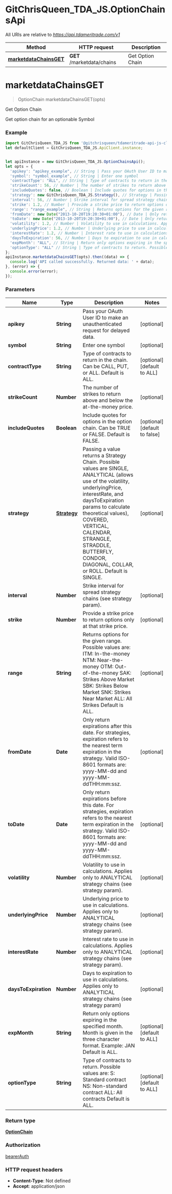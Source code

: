 # GitChrisQueen_TDA_JS.OptionChainsApi

All URIs are relative to *https://api.tdameritrade.com/v1*

Method | HTTP request | Description
------------- | ------------- | -------------
[**marketdataChainsGET**](OptionChainsApi.md#marketdataChainsGET) | **GET** /marketdata/chains | Get Option Chain

<a name="marketdataChainsGET"></a>
# **marketdataChainsGET**
> OptionChain marketdataChainsGET(opts)

Get Option Chain

Get option chain for an optionable Symbol

### Example
```javascript
import GitChrisQueen_TDA_JS from '@gitchrisqueen/tdameritrade-api-js-client';
let defaultClient = GitChrisQueen_TDA_JS.ApiClient.instance;


let apiInstance = new GitChrisQueen_TDA_JS.OptionChainsApi();
let opts = { 
  'apikey': "apikey_example", // String | Pass your OAuth User ID to make an unauthenticated request for delayed data.
  'symbol': "symbol_example", // String | Enter one symbol
  'contractType': "ALL", // String | Type of contracts to return in the chain. Can be CALL, PUT, or ALL. Default is ALL.
  'strikeCount': 56, // Number | The number of strikes to return above and below the at-the-money price.
  'includeQuotes': false, // Boolean | Include quotes for options in the option chain. Can be TRUE or FALSE. Default is FALSE.
  'strategy': new GitChrisQueen_TDA_JS.Strategy(), // Strategy | Passing a value returns a Strategy Chain. Possible values are SINGLE, ANALYTICAL (allows use of the volatility, underlyingPrice, interestRate, and daysToExpiration params to calculate theoretical values), COVERED, VERTICAL, CALENDAR, STRANGLE, STRADDLE, BUTTERFLY, CONDOR, DIAGONAL, COLLAR, or ROLL. Default is SINGLE.
  'interval': 56, // Number | Strike interval for spread strategy chains (see strategy param).
  'strike': 1.2, // Number | Provide a strike price to return options only at that strike price.
  'range': "range_example", // String | Returns options for the given range. Possible values are: ITM: In-the-money NTM: Near-the-money OTM: Out-of-the-money SAK: Strikes Above Market SBK: Strikes Below Market SNK: Strikes Near Market ALL: All Strikes Default is ALL.
  'fromDate': new Date("2013-10-20T19:20:30+01:00"), // Date | Only return expirations after this date. For strategies, expiration refers to the nearest term expiration in the strategy. Valid ISO-8601 formats are: yyyy-MM-dd and yyyy-MM-ddTHH:mm:ssz.
  'toDate': new Date("2013-10-20T19:20:30+01:00"), // Date | Only return expirations before this date. For strategies, expiration refers to the nearest term expiration in the strategy. Valid ISO-8601 formats are: yyyy-MM-dd and yyyy-MM-ddTHH:mm:ssz.
  'volatility': 1.2, // Number | Volatility to use in calculations. Applies only to ANALYTICAL strategy chains (see strategy param).
  'underlyingPrice': 1.2, // Number | Underlying price to use in calculations. Applies only to ANALYTICAL strategy chains (see strategy param).
  'interestRate': 1.2, // Number | Interest rate to use in calculations. Applies only to ANALYTICAL strategy chains (see strategy param).
  'daysToExpiration': 56, // Number | Days to expiration to use in calculations. Applies only to ANALYTICAL strategy chains (see strategy param)
  'expMonth': "ALL", // String | Return only options expiring in the specified month. Month is given in the three character format. Example: JAN Default is ALL.
  'optionType': "ALL" // String | Type of contracts to return. Possible values are: S: Standard contract NS: Non-standard contract ALL: All contracts Default is ALL.
};
apiInstance.marketdataChainsGET(opts).then((data) => {
  console.log('API called successfully. Returned data: ' + data);
}, (error) => {
  console.error(error);
});

```

### Parameters

Name | Type | Description  | Notes
------------- | ------------- | ------------- | -------------
 **apikey** | **String**| Pass your OAuth User ID to make an unauthenticated request for delayed data. | [optional] 
 **symbol** | **String**| Enter one symbol | [optional] 
 **contractType** | **String**| Type of contracts to return in the chain. Can be CALL, PUT, or ALL. Default is ALL. | [optional] [default to ALL]
 **strikeCount** | **Number**| The number of strikes to return above and below the at-the-money price. | [optional] 
 **includeQuotes** | **Boolean**| Include quotes for options in the option chain. Can be TRUE or FALSE. Default is FALSE. | [optional] [default to false]
 **strategy** | [**Strategy**](.md)| Passing a value returns a Strategy Chain. Possible values are SINGLE, ANALYTICAL (allows use of the volatility, underlyingPrice, interestRate, and daysToExpiration params to calculate theoretical values), COVERED, VERTICAL, CALENDAR, STRANGLE, STRADDLE, BUTTERFLY, CONDOR, DIAGONAL, COLLAR, or ROLL. Default is SINGLE. | [optional] 
 **interval** | **Number**| Strike interval for spread strategy chains (see strategy param). | [optional] 
 **strike** | **Number**| Provide a strike price to return options only at that strike price. | [optional] 
 **range** | **String**| Returns options for the given range. Possible values are: ITM: In-the-money NTM: Near-the-money OTM: Out-of-the-money SAK: Strikes Above Market SBK: Strikes Below Market SNK: Strikes Near Market ALL: All Strikes Default is ALL. | [optional] 
 **fromDate** | **Date**| Only return expirations after this date. For strategies, expiration refers to the nearest term expiration in the strategy. Valid ISO-8601 formats are: yyyy-MM-dd and yyyy-MM-ddTHH:mm:ssz. | [optional] 
 **toDate** | **Date**| Only return expirations before this date. For strategies, expiration refers to the nearest term expiration in the strategy. Valid ISO-8601 formats are: yyyy-MM-dd and yyyy-MM-ddTHH:mm:ssz. | [optional] 
 **volatility** | **Number**| Volatility to use in calculations. Applies only to ANALYTICAL strategy chains (see strategy param). | [optional] 
 **underlyingPrice** | **Number**| Underlying price to use in calculations. Applies only to ANALYTICAL strategy chains (see strategy param). | [optional] 
 **interestRate** | **Number**| Interest rate to use in calculations. Applies only to ANALYTICAL strategy chains (see strategy param). | [optional] 
 **daysToExpiration** | **Number**| Days to expiration to use in calculations. Applies only to ANALYTICAL strategy chains (see strategy param) | [optional] 
 **expMonth** | **String**| Return only options expiring in the specified month. Month is given in the three character format. Example: JAN Default is ALL. | [optional] [default to ALL]
 **optionType** | **String**| Type of contracts to return. Possible values are: S: Standard contract NS: Non-standard contract ALL: All contracts Default is ALL. | [optional] [default to ALL]

### Return type

[**OptionChain**](OptionChain.md)

### Authorization

[bearerAuth](../README.md#bearerAuth)

### HTTP request headers

 - **Content-Type**: Not defined
 - **Accept**: application/json

